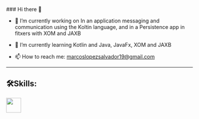 <div>
  ### Hi there 👋

  - 🔭 I’m currently working on In an application messaging and communication using the Koltin language, and in a Persistence app in fitxers with XOM and JAXB
  - 🌱 I’m currently learning Kotlin and Java, JavaFx, XOM and JAXB

  - 📫 How to reach me: marcoslopezsalvador19@gmail.com

</div>

---
<div>
  <h2>🛠️Skills:</h2>
   <img src="https://user-images.githubusercontent.com/99869440/213526735-677d521d-1403-4c81-add0-93e0d7d3bdc0.png" title="" alt="" whidth="" height="40" />&nbsp;
</div>

